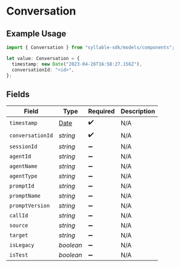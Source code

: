 # Conversation

## Example Usage

```typescript
import { Conversation } from "syllable-sdk/models/components";

let value: Conversation = {
  timestamp: new Date("2023-04-26T16:58:27.156Z"),
  conversationId: "<id>",
};
```

## Fields

| Field                                                                                         | Type                                                                                          | Required                                                                                      | Description                                                                                   |
| --------------------------------------------------------------------------------------------- | --------------------------------------------------------------------------------------------- | --------------------------------------------------------------------------------------------- | --------------------------------------------------------------------------------------------- |
| `timestamp`                                                                                   | [Date](https://developer.mozilla.org/en-US/docs/Web/JavaScript/Reference/Global_Objects/Date) | :heavy_check_mark:                                                                            | N/A                                                                                           |
| `conversationId`                                                                              | *string*                                                                                      | :heavy_check_mark:                                                                            | N/A                                                                                           |
| `sessionId`                                                                                   | *string*                                                                                      | :heavy_minus_sign:                                                                            | N/A                                                                                           |
| `agentId`                                                                                     | *string*                                                                                      | :heavy_minus_sign:                                                                            | N/A                                                                                           |
| `agentName`                                                                                   | *string*                                                                                      | :heavy_minus_sign:                                                                            | N/A                                                                                           |
| `agentType`                                                                                   | *string*                                                                                      | :heavy_minus_sign:                                                                            | N/A                                                                                           |
| `promptId`                                                                                    | *string*                                                                                      | :heavy_minus_sign:                                                                            | N/A                                                                                           |
| `promptName`                                                                                  | *string*                                                                                      | :heavy_minus_sign:                                                                            | N/A                                                                                           |
| `promptVersion`                                                                               | *string*                                                                                      | :heavy_minus_sign:                                                                            | N/A                                                                                           |
| `callId`                                                                                      | *string*                                                                                      | :heavy_minus_sign:                                                                            | N/A                                                                                           |
| `source`                                                                                      | *string*                                                                                      | :heavy_minus_sign:                                                                            | N/A                                                                                           |
| `target`                                                                                      | *string*                                                                                      | :heavy_minus_sign:                                                                            | N/A                                                                                           |
| `isLegacy`                                                                                    | *boolean*                                                                                     | :heavy_minus_sign:                                                                            | N/A                                                                                           |
| `isTest`                                                                                      | *boolean*                                                                                     | :heavy_minus_sign:                                                                            | N/A                                                                                           |